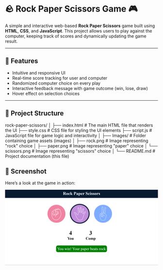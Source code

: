 # 🪨 Rock Paper Scissors Game 🎮

A simple and interactive web-based **Rock Paper Scissors** game built using **HTML**, **CSS**, and **JavaScript**. This project allows users to play against the computer, keeping track of scores and dynamically updating the game result.

---

## 🚀 Features

- Intuitive and responsive UI
- Real-time score tracking for user and computer
- Randomized computer choice on every play
- Interactive feedback message with game outcome (win, lose, draw)
- Hover effect on selection choices

---

## 📁 Project Structure

rock-paper-scissors/
│
├── index.html # The main HTML file that renders the UI
├── style.css # CSS file for styling the UI elements
├── script.js # JavaScript file for game logic and interactivity
│
├── Images/ # Folder containing game assets (images)
│ ├── rock.png # Image representing "rock" choice
│ ├── paper.png # Image representing "paper" choice
│ └── scissors.png # Image representing "scissors" choice
│
└── README.md # Project documentation (this file)

## 📸 Screenshot

Here’s a look at the game in action:

![Game in Action](./images/screenshot.png)
